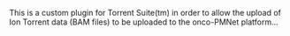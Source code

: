 This is a custom plugin for Torrent Suite(tm) in order to allow the
upload of Ion Torrent data (BAM files) to be uploaded to the onco-PMNet
platform...
